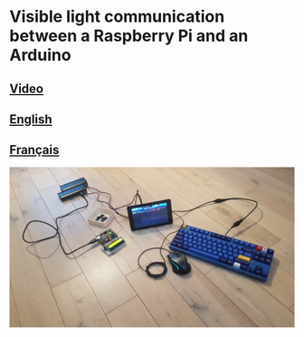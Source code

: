 # Visible light communication between a Raspberry Pi and an Arduino  
## [Video](https://youtu.be/Fd2Zt63_2ps)
## [English](https://github.com/xelaco/vlc_raspi_arduino/wiki/English)  
## [Français](https://github.com/xelaco/vlc_raspi_arduino/wiki/Fran%C3%A7ais)  
![Big picture](/img/20181203_134115.jpg)
